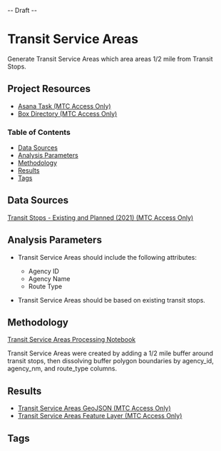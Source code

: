 -- Draft --

# Transit Service Areas

Generate Transit Service Areas which area areas 1/2 mile from Transit Stops.

## Project Resources

- [Asana Task (MTC Access Only)](https://app.asana.com/0/229355710745434/1199878663450901)
- [Box Directory (MTC Access Only)](https://mtcdrive.box.com/s/nt7o21j7m4rbdhyk8n1lymepxvtzf2kv)


### Table of Contents

- [Data Sources](#data-sources)
- [Analysis Parameters](#analysis-parameters)
- [Methodology](#methodology)
- [Results](#results)
- [Tags](#tags)

## Data Sources

[Transit Stops - Existing and Planned (2021) (MTC Access Only)](https://arcgis.ad.mtc.ca.gov/portal/home/item.html?id=2c25d8c01ea64a768329673721c42a0b#overview)

## Analysis Parameters

- Transit Service Areas should include the following attributes:
	- Agency ID
	- Agency Name
	- Route Type

- Transit Service Areas should be based on existing transit stops. 

## Methodology

[Transit Service Areas Processing Notebook](https://mtcdrive.box.com/s/mhk0ntgh6q85hjpqrtiglgian47d5832)

Transit Service Areas were created by adding a 1/2 mile buffer around transit stops, then dissolving buffer polygon boundaries by agency_id, agency_nm, and route_type columns. 


## Results

- [Transit Service Areas GeoJSON (MTC Access Only)](https://mtcdrive.box.com/s/7jhv3g004q1pzf6pvdztpu249142vr0s)
- [Transit Service Areas Feature Layer (MTC Access Only)](https://arcgis.ad.mtc.ca.gov/portal/home/item.html?id=5dc9826630c64288aedba80cad24c77d#overview)

## Tags